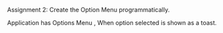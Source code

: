 Assignment 2: Create the Option Menu programmatically.

Application has Options Menu , When option selected is shown as a toast.
